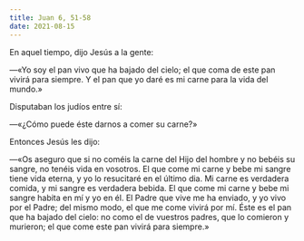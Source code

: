 ```yaml
---
title: Juan 6, 51-58
date: 2021-08-15
---
```


En aquel tiempo, dijo Jesús a la gente:

—«Yo soy el pan vivo que ha bajado del cielo; el que coma de este pan vivirá
para siempre. Y el pan que yo daré es mi carne para la vida del mundo.»

Disputaban los judíos entre sí:

—«¿Cómo puede éste darnos a comer su carne?»

Entonces Jesús les dijo:

—«Os aseguro que si no coméis la carne del Hijo del hombre y no bebéis su
sangre, no tenéis vida en vosotros. El que come mi carne y bebe mi sangre tiene
vida eterna, y yo lo resucitaré en el último dia.
Mi carne es verdadera comida, y mi sangre es verdadera bebida.
El que come mi carne y bebe mi sangre habita en mí y yo en él.
El Padre que vive me ha enviado, y yo vivo por el Padre; del mismo modo, el
que me come vivirá por mí. Éste es el pan que ha bajado del cielo: no como el de vuestros padres, que lo
comieron y murieron; el que come este pan vivirá para siempre.»
